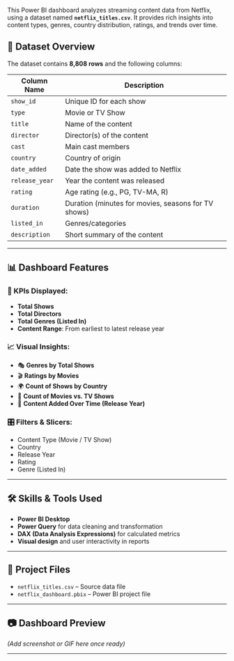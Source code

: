 This Power BI dashboard analyzes streaming content data from Netflix, using a dataset named **`netflix_titles.csv`**. It provides rich insights into content types, genres, country distribution, ratings, and trends over time.

## 📁 Dataset Overview

The dataset contains **8,808 rows** and the following columns:

| Column Name     | Description                                 |
|------------------|---------------------------------------------|
| `show_id`        | Unique ID for each show                     |
| `type`           | Movie or TV Show                            |
| `title`          | Name of the content                         |
| `director`       | Director(s) of the content                  |
| `cast`           | Main cast members                           |
| `country`        | Country of origin                           |
| `date_added`     | Date the show was added to Netflix          |
| `release_year`   | Year the content was released               |
| `rating`         | Age rating (e.g., PG, TV-MA, R)             |
| `duration`       | Duration (minutes for movies, seasons for TV shows) |
| `listed_in`      | Genres/categories                          |
| `description`    | Short summary of the content                |

---

## 📊 Dashboard Features

### 📌 KPIs Displayed:
- **Total Shows**
- **Total Directors**
- **Total Genres (Listed In)**
- **Content Range**: From earliest to latest release year

### 📈 Visual Insights:
- 🎭 **Genres by Total Shows**
- 🎬 **Ratings by Movies**
- 🌍 **Count of Shows by Country**
- 🎥 **Count of Movies vs. TV Shows**
- 📅 **Content Added Over Time (Release Year)**

### 🎛 Filters & Slicers:
- Content Type (Movie / TV Show)
- Country
- Release Year
- Rating
- Genre (Listed In)

---

## 🛠 Skills & Tools Used

- **Power BI Desktop**
- **Power Query** for data cleaning and transformation
- **DAX (Data Analysis Expressions)** for calculated metrics
- **Visual design** and user interactivity in reports

---

## 📂 Project Files

- `netflix_titles.csv` – Source data file  
- `netflix_dashboard.pbix` – Power BI project file  

---

## 📷 Dashboard Preview

_(Add screenshot or GIF here once ready)_

---
